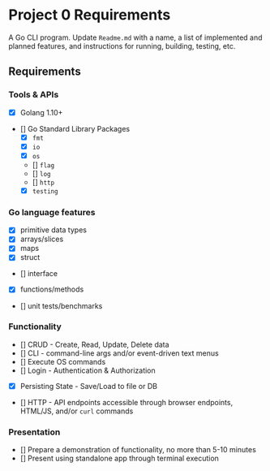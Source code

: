 # Project 0 Requirements
A Go CLI program. Update `Readme.md` with a name, a list of implemented and planned features, and instructions for running, building, testing, etc.

## Requirements
### Tools & APIs
- [x] Golang 1.10+
- [] Go Standard Library Packages
    - [x] `fmt`
    - [x] `io`
    - [x] `os`
    - [] `flag`
    - [] `log`
    - [] `http`
    - [x] `testing`

### Go language features
- [x] primitive data types
- [x] arrays/slices
- [x] maps
- [x] struct
- [] interface
- [x] functions/methods
- [] unit tests/benchmarks

### Functionality
- [] CRUD - Create, Read, Update, Delete data
- [] CLI - command-line args and/or event-driven text menus
- [] Execute OS commands
- [] Login - Authentication & Authorization
- [x] Persisting State - Save/Load to file or DB
- [] HTTP - API endpoints accessible through browser endpoints, HTML/JS, and/or `curl` commands

### Presentation
- [] Prepare a demonstration of functionality, no more than 5-10 minutes
- [] Present using standalone app through terminal execution